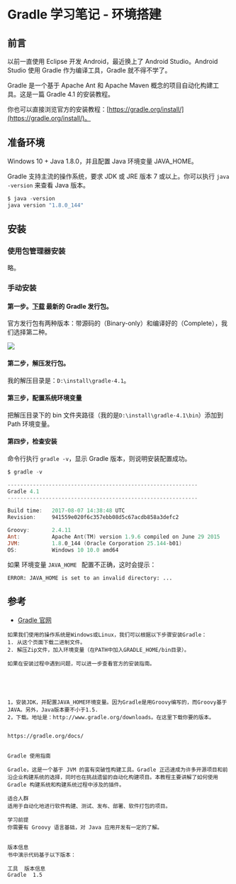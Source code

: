 # Gradle 学习笔记 - 环境搭建

## 前言

以前一直使用 Eclipse 开发 Android，最近换上了 Android Studio。Android Studio 使用 Gradle 作为编译工具，Gradle 就不得不学了。

Gradle 是一个基于 Apache Ant 和 Apache Maven 概念的项目自动化构建工具。这是一篇 Gradle 4.1 的安装教程。

你也可以直接浏览官方的安装教程：[https://gradle.org/install/](https://gradle.org/install/)。

## 准备环境

Windows 10 + Java 1.8.0，并且配置 Java 环境变量 JAVA_HOME。

Gradle 支持主流的操作系统，要求 JDK 或 JRE 版本 7 或以上。你可以执行 `java -version` 来查看 Java 版本。

```powershell
$ java -version
java version "1.8.0_144"
```

## 安装

### 使用包管理器安装

略。

### 手动安装

#### 第一步。[下载](https://gradle.org/releases) 最新的 Gradle 发行包。

官方发行包有两种版本：带源码的（Binary-only）和编译好的（Complete），我们选择第二种。

![](http://www.chenjianhang.com/wp-content/uploads/2017/08/gradle-0.png)

#### 第二步，解压发行包。

我的解压目录是：`D:\install\gradle-4.1`。

#### 第三步，配置系统环境变量

把解压目录下的 bin 文件夹路径（我的是`D:\install\gradle-4.1\bin`）添加到 Path 环境变量。

#### 第四步，检查安装

命令行执行 `gradle -v`，显示 Gradle 版本，则说明安装配置成功。

```powershell
$ gradle -v

------------------------------------------------------------
Gradle 4.1
------------------------------------------------------------

Build time:   2017-08-07 14:38:48 UTC
Revision:     941559e020f6c357ebb08d5c67acdb858a3defc2

Groovy:       2.4.11
Ant:          Apache Ant(TM) version 1.9.6 compiled on June 29 2015
JVM:          1.8.0_144 (Oracle Corporation 25.144-b01)
OS:           Windows 10 10.0 amd64
```

如果 环境变量 `JAVA_HOME ` 配置不正确，这时会提示：

```text
ERROR: JAVA_HOME is set to an invalid directory: ...
```

## 参考

* [Gradle 官网](https://gradle.org)

















```
如果我们使用的操作系统是Windows或Linux，我们可以根据以下步骤安装Gradle：
1. 从这个页面下载二进制文件。
2. 解压Zip文件，加入环境变量（在PATH中加入GRADLE_HOME/bin目录）。

如果在安装过程中遇到问题，可以进一步查看官方的安装指南。





1，安装JDK，并配置JAVA_HOME环境变量。因为Gradle是用Groovy编写的，而Groovy基于JAVA。另外，Java版本要不小于1.5.
2，下载。地址是：http://www.gradle.org/downloads。在这里下载你要的版本。


https://gradle.org/docs/


```








```
Gradle 使用指南

Gradle，这是一个基于 JVM 的富有突破性构建工具。Gradle 正迅速成为许多开源项目和前沿企业构建系统的选择，同时也在挑战遗留的自动化构建项目。本教程主要讲解了如何使用 Gradle 构建系统和构建系统过程中涉及的插件。

适合人群
适用于自动化地进行软件构建、测试、发布、部署、软件打包的项目。

学习前提
你需要有 Groovy 语言基础，对 Java 应用开发有一定的了解。


版本信息
书中演示代码基于以下版本：

工具	版本信息
Gradle	1.5
```